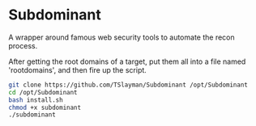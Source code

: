 # Subdominant
A wrapper around famous web security tools to automate the recon process.

After getting the root domains of a target, put them all into a file named 'rootdomains', and then fire up the script.
```bash
git clone https://github.com/TSlayman/Subdominant /opt/Subdominant
cd /opt/Subdominant
bash install.sh
chmod +x subdominant
./subdominant 
```
